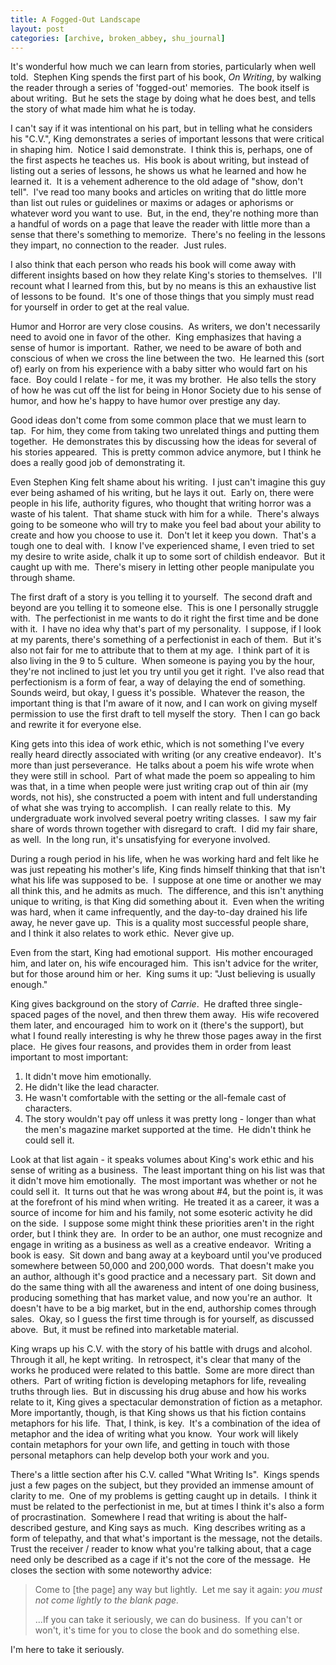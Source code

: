 ```yaml
---
title: A Fogged-Out Landscape
layout: post
categories: [archive, broken_abbey, shu_journal]
---
```

It's wonderful how much we can learn from stories, particularly when
well told.  Stephen King spends the first part of his book, *On
Writing*, by walking the reader through a series of 'fogged-out'
memories.  The book itself is about writing.  But he sets the stage by
doing what he does best, and tells the story of what made him what he is
today.

I can't say if it was intentional on his part, but in telling what he
considers his "C.V.", King demonstrates a series of important lessons
that were critical in shaping him.  Notice I said demonstrate.  I think
this is, perhaps, one of the first aspects he teaches us.  His book is
about writing, but instead of listing out a series of lessons, he shows
us what he learned and how he learned it.  It is a vehement adherence to
the old adage of "show, don't tell".  I've read too many books and
articles on writing that do little more than list out rules or
guidelines or maxims or adages or aphorisms or whatever word you want to
use.  But, in the end, they're nothing more than a handful of words on a
page that leave the reader with little more than a sense that there's
something to memorize.  There's no feeling in the lessons they impart,
no connection to the reader.  Just rules.

I also think that each person who reads his book will come away with
different insights based on how they relate King's stories to
themselves.  I'll recount what I learned from this, but by no means is
this an exhaustive list of lessons to be found.  It's one of those
things that you simply must read for yourself in order to get at the
real value.

Humor and Horror are very close cousins.  As writers, we don't
necessarily need to avoid one in favor of the other.  King emphasizes
that having a sense of humor is important.  Rather, we need to be aware
of both and conscious of when we cross the line between the two.  He
learned this (sort of) early on from his experience with a baby sitter
who would fart on his face.  Boy could I relate - for me, it was my
brother.  He also tells the story of how he was cut off the list for
being in Honor Society due to his sense of humor, and how he's happy to
have humor over prestige any day.

Good ideas don't come from some common place that we must learn to tap. 
For him, they come from taking two unrelated things and putting them
together.  He demonstrates this by discussing how the ideas for several
of his stories appeared.  This is pretty common advice anymore, but I
think he does a really good job of demonstrating it.

Even Stephen King felt shame about his writing.  I just can't imagine
this guy ever being ashamed of his writing, but he lays it out.  Early
on, there were people in his life, authority figures, who thought that
writing horror was a waste of his talent.  That shame stuck with him for
a while.  There's always going to be someone who will try to make you
feel bad about your ability to create and how you choose to use it. 
Don't let it keep you down.  That's a tough one to deal with.  I know
I've experienced shame, I even tried to set my desire to write aside,
chalk it up to some sort of childish endeavor.  But it caught up with
me.  There's misery in letting other people manipulate you through
shame.

The first draft of a story is you telling it to yourself.  The second
draft and beyond are you telling it to someone else.  This is one I
personally struggle with.  The perfectionist in me wants to do it right
the first time and be done with it.  I have no idea why that's part of
my personality.  I suppose, if I look at my parents, there's something
of a perfectionist in each of them.  But it's also not fair for me to
attribute that to them at my age.  I think part of it is also living in
the 9 to 5 culture.  When someone is paying you by the hour, they're not
inclined to just let you try until you get it right.  I've also read
that perfectionism is a form of fear, a way of delaying the end of
something.  Sounds weird, but okay, I guess it's possible.  Whatever the
reason, the important thing is that I'm aware of it now, and I can work
on giving myself permission to use the first draft to tell myself the
story.  Then I can go back and rewrite it for everyone else.

King gets into this idea of work ethic, which is not something I've
every really heard directly associated with writing (or any creative
endeavor).  It's more than just perseverance.  He talks about a poem his
wife wrote when they were still in school.  Part of what made the poem
so appealing to him was that, in a time when people were just writing
crap out of thin air (my words, not his), she constructed a poem with
intent and full understanding of what she was trying to accomplish.  I
can really relate to this.  My undergraduate work involved several
poetry writing classes.  I saw my fair share of words thrown together
with disregard to craft.  I did my fair share, as well.  In the long
run, it's unsatisfying for everyone involved.

During a rough period in his life, when he was working hard and felt
like he was just repeating his mother's life, King finds himself
thinking that that isn't what his life was supposed to be.  I suppose at
one time or another we may all think this, and he admits as much.  The
difference, and this isn't anything unique to writing, is that King did
something about it.  Even when the writing was hard, when it came
infrequently, and the day-to-day drained his life away, he never gave
up.  This is a quality most successful people share, and I think it also
relates to work ethic.  Never give up.

Even from the start, King had emotional support.  His mother encouraged
him, and later on, his wife encouraged him.  This isn't advice for the
writer, but for those around him or her.  King sums it up: "Just
believing is usually enough."

King gives background on the story of *Carrie*.  He drafted three
single-spaced pages of the novel, and then threw them away.  His wife
recovered them later, and encouraged  him to work on it (there's the
support), but what I found really interesting is why he threw those
pages away in the first place.  He gives four reasons, and provides them
in order from least important to most important:

1.  It didn't move him emotionally.
2.  He didn't like the lead character.
3.  He wasn't comfortable with the setting or the all-female cast of
    characters.
4.  The story wouldn't pay off unless it was pretty long - longer than
    what the men's magazine market supported at the time.  He didn't
    think he could sell it.

Look at that list again - it speaks volumes about King's work ethic and
his sense of writing as a business.  The least important thing on his
list was that it didn't move him emotionally.  The most important was
whether or not he could sell it.  It turns out that he was wrong about
\#4, but the point is, it was at the forefront of his mind when
writing.  He treated it as a career, it was a source of income for him
and his family, not some esoteric activity he did on the side.  I
suppose some might think these priorities aren't in the right order, but
I think they are.  In order to be an author, one must recognize and
engage in writing as a business as well as a creative endeavor.  Writing
a book is easy.  Sit down and bang away at a keyboard until you've
produced somewhere between 50,000 and 200,000 words.  That doesn't make
you an author, although it's good practice and a necessary part.  Sit
down and do the same thing with all the awareness and intent of one
doing business, producing something that has market value, and now
you're an author.  It doesn't have to be a big market, but in the end,
authorship comes through sales.  Okay, so I guess the first time through
is for yourself, as discussed above.  But, it must be refined into
marketable material.

King wraps up his C.V. with the story of his battle with drugs and
alcohol.  Through it all, he kept writing.  In retrospect, it's clear
that many of the works he produced were related to this battle.  Some
are more direct than others.  Part of writing fiction is developing
metaphors for life, revealing truths through lies.  But in discussing
his drug abuse and how his works relate to it, King gives a spectacular
demonstration of fiction as a metaphor.  More importantly, though, is
that King shows us that his fiction contains metaphors for his life. 
That, I think, is key.  It's a combination of the idea of metaphor and
the idea of writing what you know.  Your work will likely contain
metaphors for your own life, and getting in touch with those personal
metaphors can help develop both your work and you.

There's a little section after his C.V. called "What Writing Is".  Kings
spends just a few pages on the subject, but they provided an immense
amount of clarity to me.  One of my problems is getting caught up in
details.  I think it must be related to the perfectionist in me, but at
times I think it's also a form of procrastination.  Somewhere I read
that writing is about the half-described gesture, and King says as
much.  King describes writing as a form of telepathy, and that what's
important is the message, not the details.  Trust the receiver / reader
to know what you're talking about, that a cage need only be described as
a cage if it's not the core of the message.  He closes the section with
some noteworthy advice:

> Come to [the page] any way but lightly.  Let me say it again: *you must
> not come lightly to the blank page.*
>
> ...If you can take it seriously, we can do business.  If you can't or
> won't, it's time for you to close the book and do something else.

I'm here to take it seriously.
